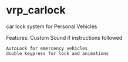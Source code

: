 # vrp_carlock

car lock system for Personal Vehicles

Features:
    Custom Sound if instructions followed
      
    AutoLock for emercency vehicles
    double keypress for lock and animations

